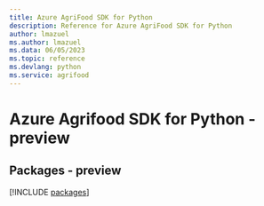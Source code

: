 ```yaml
---
title: Azure AgriFood SDK for Python
description: Reference for Azure AgriFood SDK for Python
author: lmazuel
ms.author: lmazuel
ms.data: 06/05/2023
ms.topic: reference
ms.devlang: python
ms.service: agrifood
---
```

# Azure Agrifood SDK for Python - preview
## Packages - preview
[!INCLUDE [packages](agrifood-index.md)]